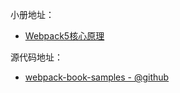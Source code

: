 小册地址：
  - [Webpack5核心原理](https://juejin.cn/book/7115598540721618944/section/7115598759844642816)

源代码地址：
 - [webpack-book-samples - @github](https://github.com/Tecvan-fe/webpack-book-samples)